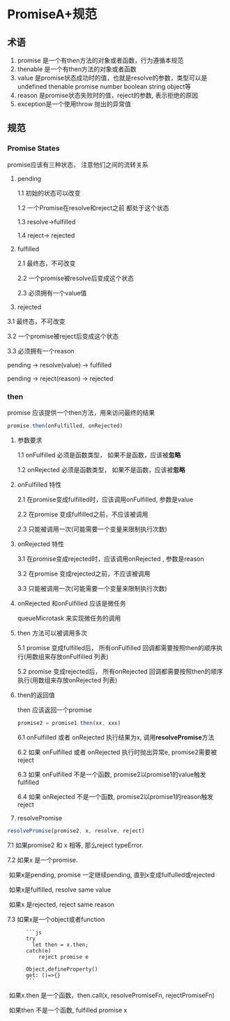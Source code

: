 # PromiseA+规范



## 术语

1. promise 是一个有then方法的对象或者函数，行为遵循本规范
2. thenable 是一个有then方法的对象或者函数
3. value 是promise状态成功时的值，也就是resolve的参数，类型可以是undefined  thenable promise number boolean string object等
4. reason 是promise状态失败时的值，reject的参数, 表示拒绝的原因
5. exception是一个使用throw 抛出的异常值



## 规范

### Promise States

promise应该有三种状态， 注意他们之间的流转关系

1. pending

   1.1 初始的状态可以改变

   1.2 一个Promise在resolve和reject之前 都处于这个状态

   1.3 resolve->fulfilled

   1.4 reject-> rejected

2. fulfilled

   2.1 最终态，不可改变

   2.2 一个promise被resolve后变成这个状态

   2.3 必须拥有一个value值

3.  rejected

   3.1 最终态，不可改变

   3.2  一个promise被reject后变成这个状态

   3.3 必须拥有一个reason

pending -> resolve(value) -> fulfilled

pending -> reject(reason) -> rejected



### then

promise 应该提供一个then方法，用来访问最终的结果

```js
promise.then(onFulfilled, onRejected)
```

1. 参数要求

   1.1 onFulfilled 必须是函数类型， 如果不是函数，应该被**忽略**

   1.2 onRejected 必须是函数类型， 如果不是函数，应该被**忽略**

2. onFulfilled 特性

   2.1 在promise变成fulfilled时，应该调用onFulfilled, 参数是value

   2.2 在promise 变成fulfilled之前，不应该被调用

   2.3 只能被调用一次(可能需要一个变量来限制执行次数)

3. onRejected 特性

   3.1 在promise变成rejected时，应该调用onRejected , 参数是reason

   3.2 在promise 变成rejected之前，不应该被调用

   3.3 只能被调用一次(可能需要一个变量来限制执行次数)

4. onRejected 和onFulfilled  应该是微任务

   queueMicrotask 来实现微任务的调用

5. then 方法可以被调用多次

   5.1 promise 变成fulfilled后， 所有onFulfilled 回调都需要按照then的顺序执行(用数组来存放onFulfilled 列表)

   5.2 promise 变成rejected后， 所有onRejected 回调都需要按照then的顺序执行(用数组来存放onRejected 列表)

6. then的返回值

   then 应该返回一个promise

   ```js
   promise2 = promise1.then(xx, xxx)
   ```

   6.1 onFulfilled 或者 onRejected 执行结果为x, 调用**resolvePromise**方法

   6.2 如果 onFulfilled 或者 onRejected 执行时抛出异常e, promise2需要被reject

   6.3 如果 onFulfilled 不是一个函数, promise2以promise1的value触发fulfilled

   6.4  如果 onRejected 不是一个函数, promise2以promise1的reason触发reject

7.  resolvePromise 

   ```js
   resolvePromise(promise2, x, resolve, reject)
   ```

   7.1 如果promise2 和 x 相等, 那么reject typeError.

   7.2 如果x 是一个promise. 

   ​       如果x是pending, promise 一定继续pending, 直到x变成fulfulled或rejected

   ​       如果x是fulfilled, resolve same value

   ​		如果x 是rejected, reject same reason

   7.3 如果x是一个object或者function

          ```js
          try 
          	let then = x.then;
          catch(e)
              reject promise e
              
          Object,defineProperty()
          get: ()=>{}
          ```

   ​        如果x.then 是一个函数，then.call(x, resolvePromiseFn, rejectPromiseFn)

   ​        如果then 不是一个函数, fulfilled promise x

